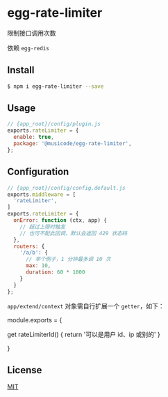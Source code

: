 # egg-rate-limiter

限制接口调用次数

依赖 `egg-redis`

## Install

```bash
$ npm i egg-rate-limiter --save
```

## Usage

```js
// {app_root}/config/plugin.js
exports.rateLimiter = {
  enable: true,
  package: '@musicode/egg-rate-limiter',
};
```

## Configuration

```js
// {app_root}/config/config.default.js
exports.middleware = [
  'rateLimiter',
]
exports.rateLimiter = {
  onError: function (ctx, app) {
    // 超过上限时触发
    // 也可不配此回调，默认会返回 429 状态码
  },
  routers: {
    '/a/b': {
      // 举个例子，1 分钟最多调 10 次
      max: 10,
      duration: 60 * 1000
    }
  }
};
```

`app/extend/context` 对象需自行扩展一个 `getter`，如下：

module.exports = {

  get rateLimiterId() {
    return '可以是用户 id、ip 或别的'
  }

}

## License

[MIT](LICENSE)
